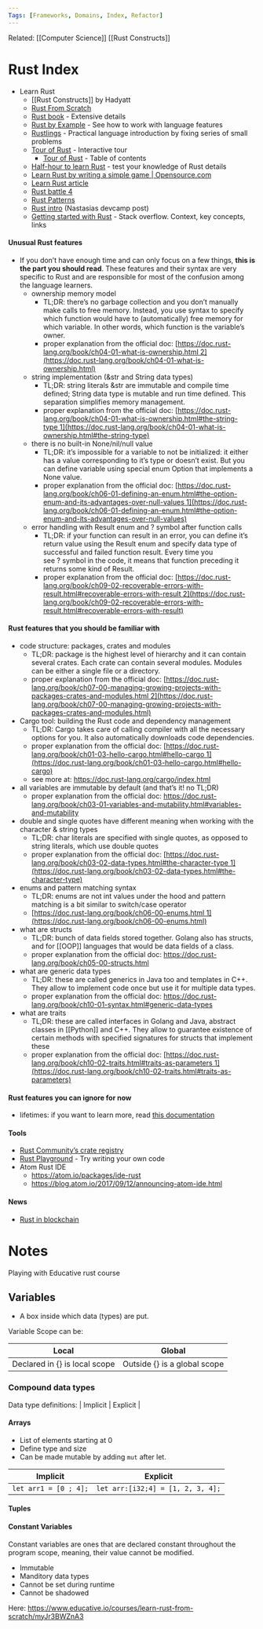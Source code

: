 ```yaml
---
Tags: [Frameworks, Domains, Index, Refactor]
---
```

Related: [[Computer Science]] [[Rust Constructs]]

# Rust Index

- Learn Rust
	- [[Rust Constructs]] by Hadyatt
	- [Rust From Scratch](https://www.educative.io/courses/learn-rust-from-scratch)
	- [Rust book](https://doc.rust-lang.org/book/) - Extensive details
	- [Rust by Example](https://doc.rust-lang.org/rust-by-example/) - See how to work with language features
	- [Rustlings](https://github.com/rust-lang/rustlings) - Practical language introduction by fixing series of small problems
	- [Tour of Rust](https://tourofrust.com/) - Interactive tour
		- [Tour of Rust](https://tourofrust.com/TOC_en.html) - Table of contents
	- [Half-hour to learn Rust](https://fasterthanli.me/articles/a-half-hour-to-learn-rust) - test your knowledge of Rust details
	- [Learn Rust by writing a simple game | Opensource.com](https://opensource.com/article/20/12/learn-rust)
	- [Learn Rust article](https://towardsdatascience.com/you-want-to-learn-rust-but-you-dont-know-where-to-start-fc826402d5ba)
	- [Rust battle 4](https://rustbattle.net/)
	- [Rust Patterns](https://rust-unofficial.github.io/patterns/)
	- [Rust intro](https://forum.holochain.org/t/rust-intro/3667/4) (Nastasias devcamp post)
	- [Getting started with Rust](https://stackoverflow.blog/2021/03/15/getting-started-with-rust/) - Stack overflow. Context, key concepts, links

#### Unusual Rust features
- If you don’t have enough time and can only focus on a few things, **this is the part you should read**. These features and their syntax are very specific to Rust and are responsible for most of the confusion among the language learners.
	- ownership memory model
		- TL;DR: there’s no garbage collection and you don’t manually make calls to free memory. Instead, you use syntax to specify which function would have to (automatically) free memory for which variable. In other words, which function is the variable’s owner.
		- proper explanation from the official doc: [https://doc.rust-lang.org/book/ch04-01-what-is-ownership.html 2](https://doc.rust-lang.org/book/ch04-01-what-is-ownership.html)
	- string implementation (&str and String data types)
		- TL;DR: string literals &str are immutable and compile time defined; String data type is mutable and run time defined. This separation simplifies memory management.
		- proper explanation from the official doc: [https://doc.rust-lang.org/book/ch04-01-what-is-ownership.html#the-string-type 1](https://doc.rust-lang.org/book/ch04-01-what-is-ownership.html#the-string-type)
	- there is no built-in None/nil/null value
		- TL;DR: it’s impossible for a variable to not be initialized: it either has a value corresponding to it’s type or doesn’t exist. But you can define variable using special enum Option that implements a None value.
		- proper explanation from the official doc: [https://doc.rust-lang.org/book/ch06-01-defining-an-enum.html#the-option-enum-and-its-advantages-over-null-values 1](https://doc.rust-lang.org/book/ch06-01-defining-an-enum.html#the-option-enum-and-its-advantages-over-null-values)
	- error handling with Result enum and ? symbol after function calls
		- TL;DR: if your function can result in an error, you can define it’s return value using the Result enum and specify data type of successful and failed function result. Every time you see ? symbol in the code, it means that function preceding it returns some kind of Result.
		- proper explanation from the official doc: [https://doc.rust-lang.org/book/ch09-02-recoverable-errors-with-result.html#recoverable-errors-with-result 2](https://doc.rust-lang.org/book/ch09-02-recoverable-errors-with-result.html#recoverable-errors-with-result)

#### Rust features that you should be familiar with
- code structure: packages, crates and modules
	- TL;DR: package is the highest level of hierarchy and it can contain several crates. Each crate can contain several modules. Modules can be either a single file or a directory.
	- proper explanation from the official doc: [https://doc.rust-lang.org/book/ch07-00-managing-growing-projects-with-packages-crates-and-modules.html 2](https://doc.rust-lang.org/book/ch07-00-managing-growing-projects-with-packages-crates-and-modules.html)
- Cargo tool: building the Rust code and dependency management
	- TL;DR: Cargo takes care of calling compiler with all the necessary options for you. It also automatically downloads code dependencies.
	- proper explanation from the official doc: [https://doc.rust-lang.org/book/ch01-03-hello-cargo.html#hello-cargo 1](https://doc.rust-lang.org/book/ch01-03-hello-cargo.html#hello-cargo)
	- see more at: https://doc.rust-lang.org/cargo/index.html
- all variables are immutable by default (and that’s it! no TL;DR)
	- proper explanation from the official doc: https://doc.rust-lang.org/book/ch03-01-variables-and-mutability.html#variables-and-mutability
- double and single quotes have different meaning when working with the character & string types
	- TL;DR: char literals are specified with single quotes, as opposed to string literals, which use double quotes
	- proper explanation from the official doc: [https://doc.rust-lang.org/book/ch03-02-data-types.html#the-character-type 1](https://doc.rust-lang.org/book/ch03-02-data-types.html#the-character-type)
- enums and pattern matching syntax
	- TL;DR: enums are not int values under the hood and pattern matching is a bit similar to switch/case operator
	- [https://doc.rust-lang.org/book/ch06-00-enums.html 1](https://doc.rust-lang.org/book/ch06-00-enums.html)
- what are structs
	- TL;DR: bunch of data fields stored together. Golang also has structs, and for [[OOP]] languages that would be data fields of a class.
	- proper explanation from the official doc: https://doc.rust-lang.org/book/ch05-00-structs.html
- what are generic data types
	- TL;DR: these are called generics in Java too and templates in C++. They allow to implement code once but use it for multiple data types.
	- proper explanation from the official doc: https://doc.rust-lang.org/book/ch10-01-syntax.html#generic-data-types
- what are traits
	- TL;DR: these are called interfaces in Golang and Java, abstract classes in [[Python]] and C++. They allow to guarantee existence of certain methods with specified signatures for structs that implement these
	- proper explanation from the official doc: [https://doc.rust-lang.org/book/ch10-02-traits.html#traits-as-parameters 1](https://doc.rust-lang.org/book/ch10-02-traits.html#traits-as-parameters)

#### Rust features you can ignore for now
- lifetimes: if you want to learn more, read [this documentation](https://doc.rust-lang.org/book/ch10-03-lifetime-syntax.html#thinking-in-terms-of-lifetimes)

#### Tools
- [Rust Community’s crate registry](https://crates.io/)
- [Rust Playground](https://play.rust-lang.org/) - Try writing your own code
- Atom Rust IDE
	- https://atom.io/packages/ide-rust
	- https://blog.atom.io/2017/09/12/announcing-atom-ide.html


#### News
- [Rust in blockchain](https://rustinblockchain.org/)


# Notes 
Playing with Educative rust course

## Variables
- A box inside which data (types) are put.

Variable Scope can be:

| Local | Global |
|---|---|
| Declared in {} is local scope | Outside {} is a global scope |

### Compound data types
Data type definitions:
| Implicit | Explicit |

#### Arrays
- List of elements starting at 0
- Define type and size
- Can be made mutable by adding `mut` after let.

| Implicit | Explicit |
|---|---|
| `let arr1 = [0 ; 4];` | `let arr:[i32;4] = [1, 2, 3, 4];` |


#### Tuples

#### Constant Variables
Constant variables are ones that are declared constant throughout the program scope, meaning, their value cannot be modified. 
- Immutable
- Manditory data types
- Cannot be set during runtime
- Cannot be shadowed

Here: https://www.educative.io/courses/learn-rust-from-scratch/myJr3BWZnA3
